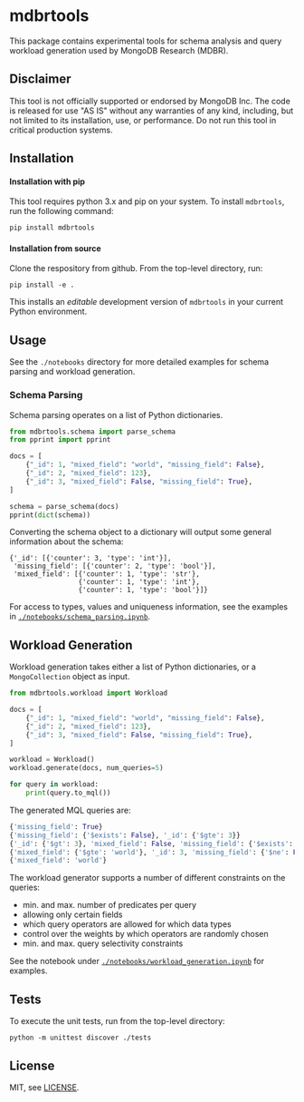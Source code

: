 # mdbrtools

This package contains experimental tools for schema analysis and query workload generation used by MongoDB Research (MDBR).

## Disclaimer

This tool is not officially supported or endorsed by MongoDB Inc. The code is released for use "AS IS" without any warranties of any kind, including, but not limited to its installation, use, or performance. Do not run this tool in critical production systems.

## Installation

#### Installation with pip

This tool requires python 3.x and pip on your system. To install `mdbrtools`, run the following command:

```bash
pip install mdbrtools
```

#### Installation from source

Clone the respository from github. From the top-level directory, run:

```
pip install -e .
```

This installs an _editable_ development version of `mdbrtools` in your current Python environment.

## Usage

See the `./notebooks` directory for more detailed examples for schema parsing and workload generation.

### Schema Parsing

Schema parsing operates on a list of Python dictionaries.

```python
from mdbrtools.schema import parse_schema
from pprint import pprint

docs = [
    {"_id": 1, "mixed_field": "world", "missing_field": False},
    {"_id": 2, "mixed_field": 123},
    {"_id": 3, "mixed_field": False, "missing_field": True},
]

schema = parse_schema(docs)
pprint(dict(schema))
```

Converting the schema object to a dictionary will output some general information about the schema:

```
{'_id': [{'counter': 3, 'type': 'int'}],
 'missing_field': [{'counter': 2, 'type': 'bool'}],
 'mixed_field': [{'counter': 1, 'type': 'str'},
                 {'counter': 1, 'type': 'int'},
                 {'counter': 1, 'type': 'bool'}]}
```

For access to types, values and uniqueness information, see the examples in [`./notebooks/schema_parsing.ipynb`](./notebooks/schema_parsing.ipynb).

## Workload Generation

Workload generation takes either a list of Python dictionaries, or a `MongoCollection` object as input.

```python
from mdbrtools.workload import Workload

docs = [
    {"_id": 1, "mixed_field": "world", "missing_field": False},
    {"_id": 2, "mixed_field": 123},
    {"_id": 3, "mixed_field": False, "missing_field": True},
]

workload = Workload()
workload.generate(docs, num_queries=5)

for query in workload:
    print(query.to_mql())
```

The generated MQL queries are:

```python
{'missing_field': True}
{'missing_field': {'$exists': False}, '_id': {'$gte': 3}}
{'_id': {'$gt': 3}, 'mixed_field': False, 'missing_field': {'$exists': False}}
{'mixed_field': {'$gte': 'world'}, '_id': 3, 'missing_field': {'$ne': False}}
{'mixed_field': 'world'}
```

The workload generator supports a number of different constraints on the queries:

- min. and max. number of predicates per query
- allowing only certain fields
- which query operators are allowed for which data types
- control over the weights by which operators are randomly chosen
- min. and max. query selectivity constraints

See the notebook under [`./notebooks/workload_generation.ipynb`](./notebooks/workload_generation.ipynb) for examples.

## Tests

To execute the unit tests, run from the top-level directory:

```
python -m unittest discover ./tests
```

## License

MIT, see [LICENSE](./LICENSE).
